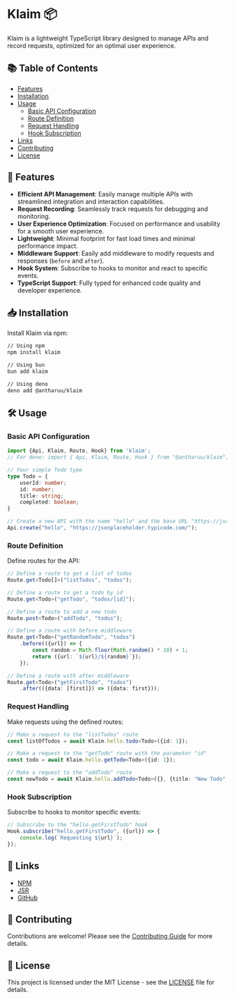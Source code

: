 # Klaim 📦

Klaim is a lightweight TypeScript library designed to manage APIs and record requests, optimized for an optimal user
experience.

## 📚 Table of Contents

- [Features](#-features)
- [Installation](#-installation)
- [Usage](#-usage)
    - [Basic API Configuration](#basic-api-configuration)
    - [Route Definition](#route-definition)
    - [Request Handling](#request-handling)
    - [Hook Subscription](#hook-subscription)
- [Links](#-links)
- [Contributing](#-contributing)
- [License](#-license)

## 🚀 Features

- **Efficient API Management**: Easily manage multiple APIs with streamlined integration and interaction capabilities.
- **Request Recording**: Seamlessly track requests for debugging and monitoring.
- **User Experience Optimization**: Focused on performance and usability for a smooth user experience.
- **Lightweight**: Minimal footprint for fast load times and minimal performance impact.
- **Middleware Support**: Easily add middleware to modify requests and responses (`before` and `after`).
- **Hook System**: Subscribe to hooks to monitor and react to specific events.
- **TypeScript Support**: Fully typed for enhanced code quality and developer experience.

## 📥 Installation

Install Klaim via npm:

```sh
// Using npm
npm install klaim

// Using bun
bun add klaim

// Using deno
deno add @antharuu/klaim
```

## 🛠 Usage

### Basic API Configuration

```typescript
import {Api, Klaim, Route, Hook} from 'klaim';
// For deno: import { Api, Klaim, Route, Hook } from "@antharuu/klaim";

// Your simple Todo type
type Todo = {
    userId: number;
    id: number;
    title: string;
    completed: boolean;
}

// Create a new API with the name "hello" and the base URL "https://jsonplaceholder.typicode.com/"
Api.create("hello", "https://jsonplaceholder.typicode.com/");
```

### Route Definition

Define routes for the API:

```typescript
// Define a route to get a list of todos
Route.get<Todo[]>("listTodos", "todos");

// Define a route to get a todo by id
Route.get<Todo>("getTodo", "todos/[id]");

// Define a route to add a new todo
Route.post<Todo>("addTodo", "todos");

// Define a route with before middleware
Route.get<Todo>("getRandomTodo", "todos")
    .before(({url}) => {
        const random = Math.floor(Math.random() * 10) + 1;
        return ({url: `${url}/${random}`});
    });

// Define a route with after middleware
Route.get<Todo>("getFirstTodo", "todos")
    .after(({data: [first]}) => ({data: first}));
```

### Request Handling

Make requests using the defined routes:

```typescript
// Make a request to the "listTodos" route
const listOfTodos = await Klaim.hello.todo<Todo>({id: 1});

// Make a request to the "getTodo" route with the parameter "id"
const todo = await Klaim.hello.getTodo<Todo>({id: 1});

// Make a request to the "addTodo" route
const newTodo = await Klaim.hello.addTodo<Todo>({}, {title: "New Todo", completed: false, userId: 1});
```

### Hook Subscription

Subscribe to hooks to monitor specific events:

```typescript
// Subscribe to the "hello.getFirstTodo" hook
Hook.subscribe("hello.getFirstTodo", ({url}) => {
    console.log(`Requesting ${url}`);
});
```

## 🔗 Links

- [NPM](https://www.npmjs.com/package/klaim)
- [JSR](https://jsr.io/@antharuu/klaim)
- [GitHub](https://github.com/antharuu/klaim)

## 🤝 Contributing

Contributions are welcome! Please see the [Contributing Guide](CONTRIBUTING.md) for more details.

## 📜 License

This project is licensed under the MIT License - see the [LICENSE](LICENSE) file for details.
